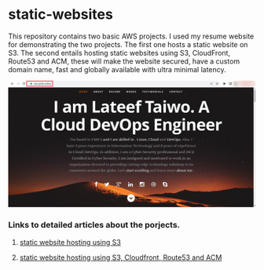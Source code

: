 # static-websites
This repository contains two basic AWS projects. 
I used my resume website for demonstrating the two projects.
The first one hosts a static website on S3.
The second entails hosting static websites using S3, CloudFront, Route53 and ACM, these will make the website secured, have a custom domain name, fast and globally available with ultra minimal latency.

![web](./Static-website-with-S3-Route53-ACM-Cloudfront/images/savvytek-online.png)
### Links to detailed articles about the porjects.
1. [static website hosting using S3](https://medium.com/@taiwolateef55/how-to-host-a-static-website-on-aws-using-s3-1b595982a696)

2. [static website hosting using S3, Cloudfront, Route53 and ACM](https://medium.com/@taiwolateef55/hosting-a-static-website-on-aws-using-amazon-s3-cloudfront-route53-and-acm-ddfc755b7038)
